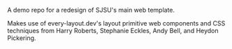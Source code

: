 A demo repo for a redesign of SJSU's main web template.

Makes use of every-layout.dev's layout primitive web components and CSS techniques from Harry Roberts, Stephanie Eckles, Andy Bell, and Heydon Pickering.
